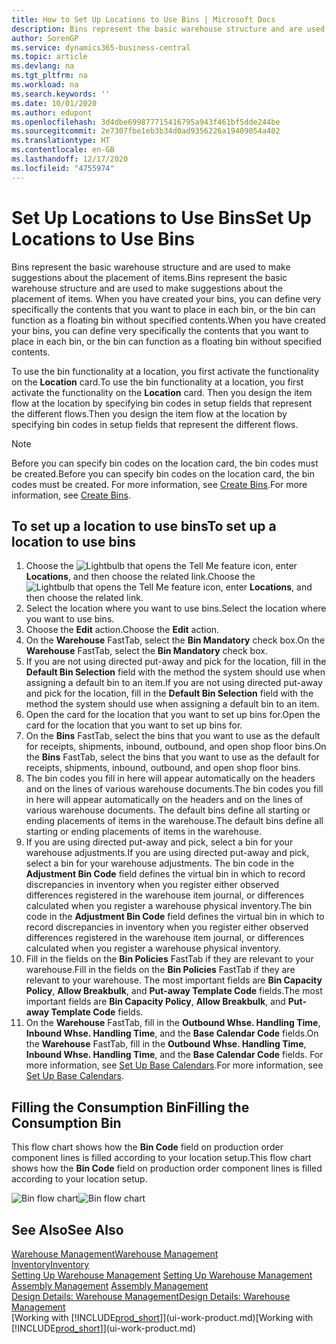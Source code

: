 ```yaml
---
title: How to Set Up Locations to Use Bins | Microsoft Docs
description: Bins represent the basic warehouse structure and are used to make suggestions about the placement of items. When you have created your bins, you can define very specifically the contents that you want to place in each bin, or the bin can function as a floating bin without specified contents.
author: SorenGP
ms.service: dynamics365-business-central
ms.topic: article
ms.devlang: na
ms.tgt_pltfrm: na
ms.workload: na
ms.search.keywords: ''
ms.date: 10/01/2020
ms.author: edupont
ms.openlocfilehash: 3d4dbe699877715416795a943f461bf5dde244be
ms.sourcegitcommit: 2e7307fbe1eb3b34d0ad9356226a19409054a402
ms.translationtype: HT
ms.contentlocale: en-GB
ms.lasthandoff: 12/17/2020
ms.locfileid: "4755974"
---
```

# <a name="set-up-locations-to-use-bins"></a><span data-ttu-id="d1266-104">Set Up Locations to Use Bins</span><span class="sxs-lookup"><span data-stu-id="d1266-104">Set Up Locations to Use Bins</span></span>
<span data-ttu-id="d1266-105">Bins represent the basic warehouse structure and are used to make suggestions about the placement of items.</span><span class="sxs-lookup"><span data-stu-id="d1266-105">Bins represent the basic warehouse structure and are used to make suggestions about the placement of items.</span></span> <span data-ttu-id="d1266-106">When you have created your bins, you can define very specifically the contents that you want to place in each bin, or the bin can function as a floating bin without specified contents.</span><span class="sxs-lookup"><span data-stu-id="d1266-106">When you have created your bins, you can define very specifically the contents that you want to place in each bin, or the bin can function as a floating bin without specified contents.</span></span>  

<span data-ttu-id="d1266-107">To use the bin functionality at a location, you first activate the functionality on the **Location** card.</span><span class="sxs-lookup"><span data-stu-id="d1266-107">To use the bin functionality at a location, you first activate the functionality on the **Location** card.</span></span> <span data-ttu-id="d1266-108">Then you design the item flow at the location by specifying bin codes in setup fields that represent the different flows.</span><span class="sxs-lookup"><span data-stu-id="d1266-108">Then you design the item flow at the location by specifying bin codes in setup fields that represent the different flows.</span></span>  

> [!NOTE]  
>  <span data-ttu-id="d1266-109">Before you can specify bin codes on the location card, the bin codes must be created.</span><span class="sxs-lookup"><span data-stu-id="d1266-109">Before you can specify bin codes on the location card, the bin codes must be created.</span></span> <span data-ttu-id="d1266-110">For more information, see [Create Bins](warehouse-how-to-create-individual-bins.md).</span><span class="sxs-lookup"><span data-stu-id="d1266-110">For more information, see [Create Bins](warehouse-how-to-create-individual-bins.md).</span></span>  

## <a name="to-set-up-a-location-to-use-bins"></a><span data-ttu-id="d1266-111">To set up a location to use bins</span><span class="sxs-lookup"><span data-stu-id="d1266-111">To set up a location to use bins</span></span>  
1.  <span data-ttu-id="d1266-112">Choose the ![Lightbulb that opens the Tell Me feature](media/ui-search/search_small.png "Tell me what you want to do") icon, enter **Locations**, and then choose the related link.</span><span class="sxs-lookup"><span data-stu-id="d1266-112">Choose the ![Lightbulb that opens the Tell Me feature](media/ui-search/search_small.png "Tell me what you want to do") icon, enter **Locations**, and then choose the related link.</span></span>  
2.  <span data-ttu-id="d1266-113">Select the location where you want to use bins.</span><span class="sxs-lookup"><span data-stu-id="d1266-113">Select the location where you want to use bins.</span></span>  
3.  <span data-ttu-id="d1266-114">Choose the **Edit** action.</span><span class="sxs-lookup"><span data-stu-id="d1266-114">Choose the **Edit** action.</span></span>  
4.  <span data-ttu-id="d1266-115">On the **Warehouse** FastTab, select the **Bin Mandatory** check box.</span><span class="sxs-lookup"><span data-stu-id="d1266-115">On the **Warehouse** FastTab, select the **Bin Mandatory** check box.</span></span>  
5.  <span data-ttu-id="d1266-116">If you are not using directed put-away and pick for the location, fill in the **Default Bin Selection** field with the method the system should use when assigning a default bin to an item.</span><span class="sxs-lookup"><span data-stu-id="d1266-116">If you are not using directed put-away and pick for the location, fill in the **Default Bin Selection** field with the method the system should use when assigning a default bin to an item.</span></span>  
6.  <span data-ttu-id="d1266-117">Open the card for the location that you want to set up bins for.</span><span class="sxs-lookup"><span data-stu-id="d1266-117">Open the card for the location that you want to set up bins for.</span></span>
7.  <span data-ttu-id="d1266-118">On the **Bins** FastTab, select the bins that you want to use as the default for receipts, shipments, inbound, outbound, and open shop floor bins.</span><span class="sxs-lookup"><span data-stu-id="d1266-118">On the **Bins** FastTab, select the bins that you want to use as the default for receipts, shipments, inbound, outbound, and open shop floor bins.</span></span>  
8.  <span data-ttu-id="d1266-119">The bin codes you fill in here will appear automatically on the headers and on the lines of various warehouse documents.</span><span class="sxs-lookup"><span data-stu-id="d1266-119">The bin codes you fill in here will appear automatically on the headers and on the lines of various warehouse documents.</span></span> <span data-ttu-id="d1266-120">The default bins define all starting or ending placements of items in the warehouse.</span><span class="sxs-lookup"><span data-stu-id="d1266-120">The default bins define all starting or ending placements of items in the warehouse.</span></span>  
9.  <span data-ttu-id="d1266-121">If you are using directed put-away and pick, select a bin for your warehouse adjustments.</span><span class="sxs-lookup"><span data-stu-id="d1266-121">If you are using directed put-away and pick, select a bin for your warehouse adjustments.</span></span> <span data-ttu-id="d1266-122">The bin code in the **Adjustment Bin Code** field defines the virtual bin in which to record discrepancies in inventory when you register either observed differences registered in the warehouse item journal, or differences calculated when you register a warehouse physical inventory.</span><span class="sxs-lookup"><span data-stu-id="d1266-122">The bin code in the **Adjustment Bin Code** field defines the virtual bin in which to record discrepancies in inventory when you register either observed differences registered in the warehouse item journal, or differences calculated when you register a warehouse physical inventory.</span></span>  
10. <span data-ttu-id="d1266-123">Fill in the fields on the **Bin Policies** FastTab if they are relevant to your warehouse.</span><span class="sxs-lookup"><span data-stu-id="d1266-123">Fill in the fields on the **Bin Policies** FastTab if they are relevant to your warehouse.</span></span> <span data-ttu-id="d1266-124">The most important fields are **Bin Capacity Policy**, **Allow Breakbulk**, and **Put-away Template Code** fields.</span><span class="sxs-lookup"><span data-stu-id="d1266-124">The most important fields are **Bin Capacity Policy**, **Allow Breakbulk**, and **Put-away Template Code** fields.</span></span>  
11. <span data-ttu-id="d1266-125">On the **Warehouse** FastTab, fill in the **Outbound Whse. Handling Time**, **Inbound Whse. Handling Time**, and the **Base Calendar Code** fields.</span><span class="sxs-lookup"><span data-stu-id="d1266-125">On the **Warehouse** FastTab, fill in the **Outbound Whse. Handling Time**, **Inbound Whse. Handling Time**, and the **Base Calendar Code** fields.</span></span> <span data-ttu-id="d1266-126">For more information, see [Set Up Base Calendars](across-how-to-assign-base-calendars.md).</span><span class="sxs-lookup"><span data-stu-id="d1266-126">For more information, see [Set Up Base Calendars](across-how-to-assign-base-calendars.md).</span></span>

## <a name="filling-the-consumption-bin"></a><span data-ttu-id="d1266-127">Filling the Consumption Bin</span><span class="sxs-lookup"><span data-stu-id="d1266-127">Filling the Consumption Bin</span></span>
<span data-ttu-id="d1266-128">This flow chart shows how the **Bin Code** field on production order component lines is filled according to your location setup.</span><span class="sxs-lookup"><span data-stu-id="d1266-128">This flow chart shows how the **Bin Code** field on production order component lines is filled according to your location setup.</span></span>

<span data-ttu-id="d1266-129">![Bin flow chart](media/binflow.png "BinFlow")</span><span class="sxs-lookup"><span data-stu-id="d1266-129">![Bin flow chart](media/binflow.png "BinFlow")</span></span>  

## <a name="see-also"></a><span data-ttu-id="d1266-130">See Also</span><span class="sxs-lookup"><span data-stu-id="d1266-130">See Also</span></span>
[<span data-ttu-id="d1266-131">Warehouse Management</span><span class="sxs-lookup"><span data-stu-id="d1266-131">Warehouse Management</span></span>](warehouse-manage-warehouse.md)  
[<span data-ttu-id="d1266-132">Inventory</span><span class="sxs-lookup"><span data-stu-id="d1266-132">Inventory</span></span>](inventory-manage-inventory.md)  
<span data-ttu-id="d1266-133">[Setting Up Warehouse Management](warehouse-setup-warehouse.md)   </span><span class="sxs-lookup"><span data-stu-id="d1266-133">[Setting Up Warehouse Management](warehouse-setup-warehouse.md)   </span></span>  
<span data-ttu-id="d1266-134">[Assembly Management](assembly-assemble-items.md)  </span><span class="sxs-lookup"><span data-stu-id="d1266-134">[Assembly Management](assembly-assemble-items.md)  </span></span>  
[<span data-ttu-id="d1266-135">Design Details: Warehouse Management</span><span class="sxs-lookup"><span data-stu-id="d1266-135">Design Details: Warehouse Management</span></span>](design-details-warehouse-management.md)  
<span data-ttu-id="d1266-136">[Working with [!INCLUDE[prod_short](includes/prod_short.md)]](ui-work-product.md)</span><span class="sxs-lookup"><span data-stu-id="d1266-136">[Working with [!INCLUDE[prod_short](includes/prod_short.md)]](ui-work-product.md)</span></span>
